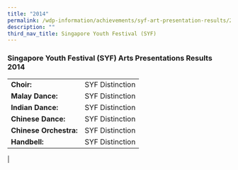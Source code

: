 ```yaml
---
title: "2014"
permalink: /wdp-information/achievements/syf-art-presentation-results/2014/
description: ""
third_nav_title: Singapore Youth Festival (SYF)
---
```


### **Singapore Youth Festival (SYF) Arts Presentations Results 2014**

|  |  |
|---|---|
| **Choir:** | SYF Distinction |
| **Malay Dance:** | SYF Distinction |
| **Indian Dance:** | SYF Distinction |
| **Chinese Dance:** | SYF Distinction |
| **Chinese Orchestra:** | SYF Distinction |
| **Handbell:** | SYF Distinction |
|
